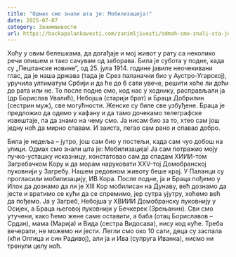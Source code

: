 ```yaml
---
title: "Одмах смо знали шта је: Мобилизација!"
date: 2025-07-07
category: Занимљивости
url: https://backapalankavesti.com/zanimljivosti/odmah-smo-znali-sta-je-mobilizacija121/
---
```


Хоћу у овим белешкама, да догађаје и мој живот у рату са неколико речи опишем и тако сачувам од заборава. Била је субота у подне, када су „Пештанске новине“, од 25. јула 1914. године јавиле неочекивани глас, да је наша држава (тада је Срез паланачки био у Аустро-Угарској), уручила ултиматум Србији и да ће до 6 сати увече, решити хоће ли доћи до рата или не. То после подне смо, код нас у ходнику, расправљали ја (др Борислав Увалић), Небојша (старији брат) и Браца Добрилин (сестрин муж), све могућности. Женске су биле све узбуђене. Браца је предложио да одемо у кафану и да тамо дочекамо телеграфске извештаје, па да знамо на чему смо. Ја нисам био за то, хтео сам још једну ноћ да мирно спавам. И заиста, легао сам рано и спавао добро.

Била је недеља – јутро, још сам био у постељи, када сам чуо добош на улици. Одмах смо знали шта је: Мобилизација! Ја сам потражио моју пучко-усташку исказницу, констатовао сам да спадам XИИИ-том Загребачком Кору и да морам наруковати XXV-тој Домобранској пуковнији у Загребу. Нашем редовном животу беше крај. У Паланци су прогласили мобилизацију, ИВ Кора. После подне, ја и Браца пођемо у Илок да дознамо да ли је XIII Кор мобилисан на Дунаву, већ дознамо да јесте и вратимо се кући да се спремимо, јер сутра ујутру, хоћемо већ да пођемо. Ја у Загреб, Небојша у XВИИИ Домобранску пуковнију у Осијек, а Браца његовој пуковнији у Бечкерек (Зрењанин). Сви смо утучени, како ћемо жене саме оставити, а баба (отац Бориславов – Срдан), мама (Марија) и Вида (сестра Видосава), нису код куће. Треба вечерати, не можемо ни јести. Легли смо око 10 сати, деца су заспала (кћи Олгица и син Радивој), али ја и Ива (супруга Иванка), нисмо ни тренули целу ноћ.
